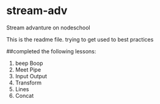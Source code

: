 # stream-adv
Stream advanture on nodeschool

This is the readme file. trying to get used to best practices

##completed the following lessons:
1. beep Boop
2. Meet Pipe
3. Input Output
4. Transform
5. Lines
6. Concat


